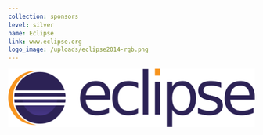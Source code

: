 ```yaml
---
collection: sponsors
level: silver
name: Eclipse
link: www.eclipse.org
logo_image: /uploads/eclipse2014-rgb.png
---
```



![](/uploads/versions/eclipse2014-rgb---x----1958-461x---.png)